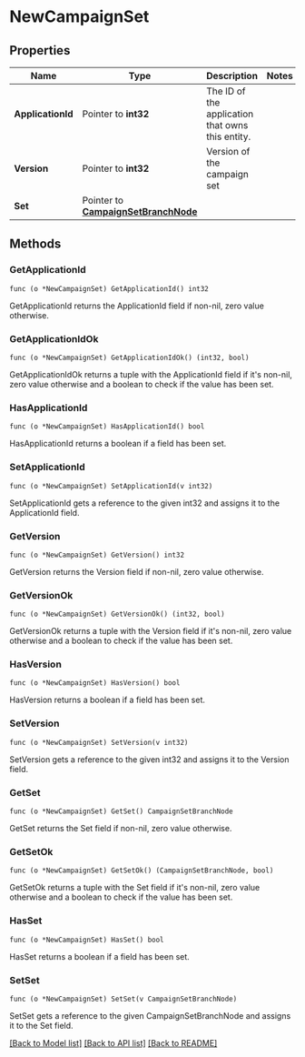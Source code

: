 # NewCampaignSet

## Properties

Name | Type | Description | Notes
------------ | ------------- | ------------- | -------------
**ApplicationId** | Pointer to **int32** | The ID of the application that owns this entity. | 
**Version** | Pointer to **int32** | Version of the campaign set | 
**Set** | Pointer to [**CampaignSetBranchNode**](CampaignSetBranchNode.md) |  | 

## Methods

### GetApplicationId

`func (o *NewCampaignSet) GetApplicationId() int32`

GetApplicationId returns the ApplicationId field if non-nil, zero value otherwise.

### GetApplicationIdOk

`func (o *NewCampaignSet) GetApplicationIdOk() (int32, bool)`

GetApplicationIdOk returns a tuple with the ApplicationId field if it's non-nil, zero value otherwise
and a boolean to check if the value has been set.

### HasApplicationId

`func (o *NewCampaignSet) HasApplicationId() bool`

HasApplicationId returns a boolean if a field has been set.

### SetApplicationId

`func (o *NewCampaignSet) SetApplicationId(v int32)`

SetApplicationId gets a reference to the given int32 and assigns it to the ApplicationId field.

### GetVersion

`func (o *NewCampaignSet) GetVersion() int32`

GetVersion returns the Version field if non-nil, zero value otherwise.

### GetVersionOk

`func (o *NewCampaignSet) GetVersionOk() (int32, bool)`

GetVersionOk returns a tuple with the Version field if it's non-nil, zero value otherwise
and a boolean to check if the value has been set.

### HasVersion

`func (o *NewCampaignSet) HasVersion() bool`

HasVersion returns a boolean if a field has been set.

### SetVersion

`func (o *NewCampaignSet) SetVersion(v int32)`

SetVersion gets a reference to the given int32 and assigns it to the Version field.

### GetSet

`func (o *NewCampaignSet) GetSet() CampaignSetBranchNode`

GetSet returns the Set field if non-nil, zero value otherwise.

### GetSetOk

`func (o *NewCampaignSet) GetSetOk() (CampaignSetBranchNode, bool)`

GetSetOk returns a tuple with the Set field if it's non-nil, zero value otherwise
and a boolean to check if the value has been set.

### HasSet

`func (o *NewCampaignSet) HasSet() bool`

HasSet returns a boolean if a field has been set.

### SetSet

`func (o *NewCampaignSet) SetSet(v CampaignSetBranchNode)`

SetSet gets a reference to the given CampaignSetBranchNode and assigns it to the Set field.


[[Back to Model list]](../README.md#documentation-for-models) [[Back to API list]](../README.md#documentation-for-api-endpoints) [[Back to README]](../README.md)


